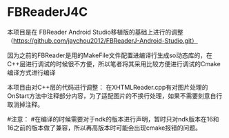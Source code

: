 # FBReaderJ4C
本项目是在 FBReader Android Studio移植版的基础上进行的调整（https://github.com/jaychou2012/FBReaderJ-Android-Studio.git）

因为之前的FBReader是用的MakeFile文件配置进编译行生成so动态库的，在C++层进行调试的时候很不方便，所以笔者将其采用比较方便进行调试的Cmake编译方式进行编译

本项目由对C++层的代码进行调整：
    在XHTMLReader.cpp有对图片处理的OnStart方法中注释部分内容，为了适配图片的不换行处理，如果不需要刻意自行取消掉注释。

#注意：
    #在编译的时候需要对于ndk的版本进行声明，暂时只对ndk版本在16和16之前的版本做了兼容，所以再高版本时可能会出现cmake报错的问题。

